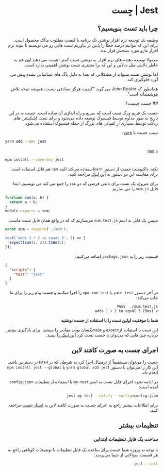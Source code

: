 <div dir="rtl">

# Jest | جِست
##  چرا باید تست بنویسیم؟ 

<p>
  وظیفه یک توسعه نرم افزار نوشتن یک برنامه با کیفیت مطلوب مالک محصول است. برای این که بتوانیم درصد خطا را پایین تر بیاوریم تست هایی رو می نویسیم تا بتونه نرم افزار مارو مورد سنجش قرار بده.
  
  معمولا توسعه دهنده های نرم افزار به نوشتن تست کمتر اهمیت می دهند اون هم به خاطر دلایلی مثل ددلاین و این که برا مشتری تست نوشتن اهمیتی ندارد است.
  
  اما نوشتن تست میتواند از مشکلاتی که بعدا به دلیل باگ های شناسایی نشده پیش می آورد جلوگیری کند.
  
  همانطور که John Ruskin می گوید "کیفیت هرگز تصادفی نیست، همیشه نتیجه تلاش هوشمندانه است".
  
</p>
## جست چیست؟
  <p>
جست یک فریم ورک تست است که سریع و راه اندازی آن ساده است. جست به در این تاریخ به طور مداوم توسط فیسبوک توسعه داده می‌شود و برای تست اپلیکیشن های ریأکت توسط بسیاری از کمپانی های بزرگ از جمله فیسبوک استفاده می‌شود.
  </p>

</div>


<div dir="rtl">

نسب جست با [`yarn`](https://yarnpkg.com/en/package/jest):

</div>

```bash
yarn add --dev jest
```

<div dir="rtl">
  
یا [`npm`](https://www.npmjs.com/package/jest):
</div>

```bash
npm install --save-dev jest
```
<div dir="rtl">
  
نکته: داکیومنت جست از دستور `yarn`استفاده می‌کند البته `npm` هم قابل استفاده است. برای مقایسه این دو دستور به [این لینک](https://yarnpkg.com/en/docs/migrating-from-npm#toc-cli-commands-comparison) مراجعه کنید.

برای شروع، یک تست برای تابعی فرضی که دو عدد را جمع می&nbsp;کند می&nbsp;نویسیم. ابتدا فایل `sum.js` را می‌.سازیم

</div>

```javascript
function sum(a, b) {
  return a + b;
}
module.exports = sum;
```
<div dir="rtl">

سپس یک فایل به اسم `sum.test.js` می‌سازیم که که در واقع همان فایل تست ماست.
</div>

```javascript
const sum = require('./sum');

test('adds 1 + 2 to equal 3', () => {
  expect(sum(1, 2)).toBe(3);
});
```
<div dir="rtl">
  
قسمت زیر را به `package.json` اضافه می‌کنیم:
</div>

```json
{
  "scripts": {
    "test": "jest"
  }
}
```
<div dir="rtl">
  
در آخر دستور `yarn test` یا `npm run test` را اجرا می‍کنیم و جست پیام زیر را برای ما چاپ می‌کند:
</dir>

```bash
PASS  ./sum.test.js
✓ adds 1 + 2 to equal 3 (5ms)
```

<div dir="rtl">
  
**شما با موفقیت اولین تست را با استفاده از جست نوشتید**
</dir>
<div dir="rtl">
  
 این تست با استفاده از`expect` و `toBe`یکسان بودن مقادیر را سنجید. برای یادگیری بیشتر درباره چیز هایی که می‌توان با جست تست کرد [این لینک ](https://jestjs.io/docs/using-matchers)را ببینید.
  
</div>   

<div dir="rtl">
  
## اجرای جست به صورت کامَند لاین

جست را می&#8204;توان مستقیماً از ترمینال اجرا کرد به شرطی که در `PATH` در دسترس باشد. این کار را می&#8204;توان با دستور `yarn global add jest` یا `npm install jest --global` انجام داد.  

در ادامه نحوه اجرای فایل تست به اسم `my-test` با استفاده از تنظیمات `config.json` آمده است:
</div>

```bash
jest my-test --notify --config=config.json
```

<div dir="rtl">

برای اطلاعات بیشتر راجع به اجرای جست به صورت کامَند لاین به [اسناد جست](https://jestjs.io/docs/en/cli) مراجعه کنید.

## تنظیمات بیشتر
### ساخت یک فایل تنظیمات ابتدایی

با توجه به پروژه شما جست برای ساخت یک فایل تنظیمات با توضیحات کوتاهی راجع به هر قسمت سوالاتی از شما می&#8204;پرسد:

</div>

```bash
jest --init
```

<div dir="rtl">
  

</div>

